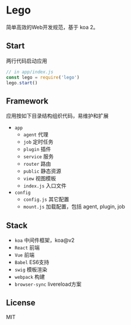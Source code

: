 # Lego

简单高效的Web开发规范，基于 koa 2。

## Start
两行代码启动应用
```js
// in app/index.js
const lego = require('lego')
lego.start()
```

## Framework
应用按如下目录结构组织代码，易维护和扩展
- `app`
  - `agent` 代理
  - `job` 定时任务
  - `plugin` 插件
  - `service` 服务
  - `router` 路由
  - `public` 静态资源
  - `view` 视图模板
  - `index.js` 入口文件
- `config`
  - `config.js` 其它配置
  - `mount.js` 加载配置，包括 agent, plugin, job

## Stack
- `koa` 中间件框架，koa@v2
- `React` 前端
- `Vue` 前端
- `Babel` ES6支持
- `swig` 模板渲染
- `webpack` 构建
- `browser-sync` livereload方案

## License
MIT
